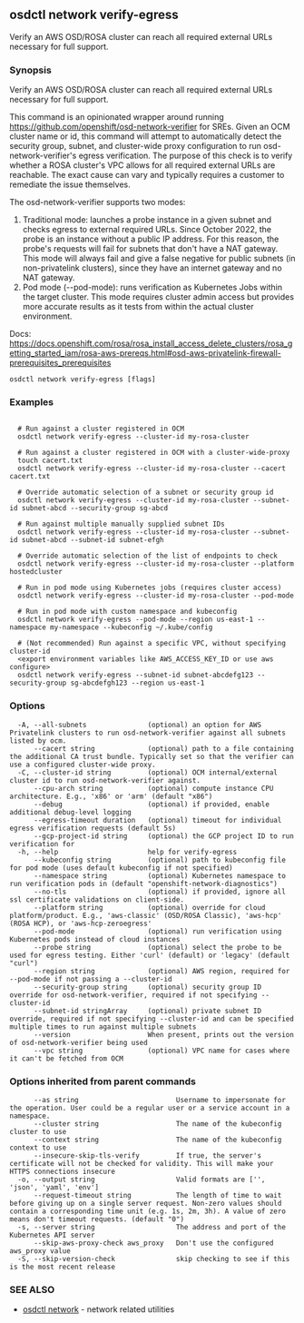 ## osdctl network verify-egress

Verify an AWS OSD/ROSA cluster can reach all required external URLs necessary for full support.

### Synopsis

Verify an AWS OSD/ROSA cluster can reach all required external URLs necessary for full support.

  This command is an opinionated wrapper around running https://github.com/openshift/osd-network-verifier for SREs.
  Given an OCM cluster name or id, this command will attempt to automatically detect the security group, subnet, and
  cluster-wide proxy configuration to run osd-network-verifier's egress verification. The purpose of this check is to
  verify whether a ROSA cluster's VPC allows for all required external URLs are reachable. The exact cause can vary and
  typically requires a customer to remediate the issue themselves.

  The osd-network-verifier supports two modes:
  1. Traditional mode: launches a probe instance in a given subnet and checks egress to external required URLs.
     Since October 2022, the probe is an instance without a public IP address. For this reason, the probe's requests
     will fail for subnets that don't have a NAT gateway. This mode will always fail and give a false negative for
     public subnets (in non-privatelink clusters), since they have an internet gateway and no NAT gateway.
  2. Pod mode (--pod-mode): runs verification as Kubernetes Jobs within the target cluster. This mode requires
     cluster admin access but provides more accurate results as it tests from within the actual cluster environment.

  Docs: https://docs.openshift.com/rosa/rosa_install_access_delete_clusters/rosa_getting_started_iam/rosa-aws-prereqs.html#osd-aws-privatelink-firewall-prerequisites_prerequisites

```
osdctl network verify-egress [flags]
```

### Examples

```

  # Run against a cluster registered in OCM
  osdctl network verify-egress --cluster-id my-rosa-cluster

  # Run against a cluster registered in OCM with a cluster-wide-proxy
  touch cacert.txt
  osdctl network verify-egress --cluster-id my-rosa-cluster --cacert cacert.txt

  # Override automatic selection of a subnet or security group id
  osdctl network verify-egress --cluster-id my-rosa-cluster --subnet-id subnet-abcd --security-group sg-abcd

  # Run against multiple manually supplied subnet IDs
  osdctl network verify-egress --cluster-id my-rosa-cluster --subnet-id subnet-abcd --subnet-id subnet-efgh

  # Override automatic selection of the list of endpoints to check
  osdctl network verify-egress --cluster-id my-rosa-cluster --platform hostedcluster

  # Run in pod mode using Kubernetes jobs (requires cluster access)
  osdctl network verify-egress --cluster-id my-rosa-cluster --pod-mode

  # Run in pod mode with custom namespace and kubeconfig
  osdctl network verify-egress --pod-mode --region us-east-1 --namespace my-namespace --kubeconfig ~/.kube/config

  # (Not recommended) Run against a specific VPC, without specifying cluster-id
  <export environment variables like AWS_ACCESS_KEY_ID or use aws configure>
  osdctl network verify-egress --subnet-id subnet-abcdefg123 --security-group sg-abcdefgh123 --region us-east-1
```

### Options

```
  -A, --all-subnets               (optional) an option for AWS Privatelink clusters to run osd-network-verifier against all subnets listed by ocm.
      --cacert string             (optional) path to a file containing the additional CA trust bundle. Typically set so that the verifier can use a configured cluster-wide proxy.
  -C, --cluster-id string         (optional) OCM internal/external cluster id to run osd-network-verifier against.
      --cpu-arch string           (optional) compute instance CPU architecture. E.g., 'x86' or 'arm' (default "x86")
      --debug                     (optional) if provided, enable additional debug-level logging
      --egress-timeout duration   (optional) timeout for individual egress verification requests (default 5s)
      --gcp-project-id string     (optional) the GCP project ID to run verification for
  -h, --help                      help for verify-egress
      --kubeconfig string         (optional) path to kubeconfig file for pod mode (uses default kubeconfig if not specified)
      --namespace string          (optional) Kubernetes namespace to run verification pods in (default "openshift-network-diagnostics")
      --no-tls                    (optional) if provided, ignore all ssl certificate validations on client-side.
      --platform string           (optional) override for cloud platform/product. E.g., 'aws-classic' (OSD/ROSA Classic), 'aws-hcp' (ROSA HCP), or 'aws-hcp-zeroegress'
      --pod-mode                  (optional) run verification using Kubernetes pods instead of cloud instances
      --probe string              (optional) select the probe to be used for egress testing. Either 'curl' (default) or 'legacy' (default "curl")
      --region string             (optional) AWS region, required for --pod-mode if not passing a --cluster-id
      --security-group string     (optional) security group ID override for osd-network-verifier, required if not specifying --cluster-id
      --subnet-id stringArray     (optional) private subnet ID override, required if not specifying --cluster-id and can be specified multiple times to run against multiple subnets
      --version                   When present, prints out the version of osd-network-verifier being used
      --vpc string                (optional) VPC name for cases where it can't be fetched from OCM
```

### Options inherited from parent commands

```
      --as string                        Username to impersonate for the operation. User could be a regular user or a service account in a namespace.
      --cluster string                   The name of the kubeconfig cluster to use
      --context string                   The name of the kubeconfig context to use
      --insecure-skip-tls-verify         If true, the server's certificate will not be checked for validity. This will make your HTTPS connections insecure
  -o, --output string                    Valid formats are ['', 'json', 'yaml', 'env']
      --request-timeout string           The length of time to wait before giving up on a single server request. Non-zero values should contain a corresponding time unit (e.g. 1s, 2m, 3h). A value of zero means don't timeout requests. (default "0")
  -s, --server string                    The address and port of the Kubernetes API server
      --skip-aws-proxy-check aws_proxy   Don't use the configured aws_proxy value
  -S, --skip-version-check               skip checking to see if this is the most recent release
```

### SEE ALSO

* [osdctl network](osdctl_network.md)	 - network related utilities

